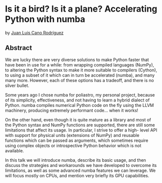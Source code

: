 # Is it a bird? Is it a plane? Accelerating Python with numba

by [Juan Luis Cano Rodríguez](https://www.linkedin.com/in/juanluiscanor/)

## Abstract

We are lucky there are very diverse solutions to make Python faster that have
been in use for a while: from wrapping compiled languages (NumPy), to altering
the Python syntax to make it more suitable to compilers (Cython), to using a
subset of it which can in turn be accelerated (numba), and many many more.
However, each of these options has a tradeoff, and there is no silver bullet.

Some years ago I chose numba for poliastro, my personal project, because of its
simplicity, effectiveness, and not having to learn a hybrid dialect of Python.
numba compiles numerical Python code on the fly using the LLVM machinery,
producing extremely performant code... when it works!

On the other hand, even though it is quite mature as a library and most of the
Python syntax and NumPy functions are supported, there are still some
limitations that affect its usage. In particular, I strive to offer a high-
level API with support for physical units (extensions of NumPy) and reusable
functions which can be passed as arguments, which sometimes require using
complex objects or introspective Python behavior which is not available.

In this talk we will introduce numba, describe its basic usage, and then
discuss the strategies and workarounds we have developed to overcome its
limitations, as well as some advanced numba features we can leverage. We will
focus mostly on CPUs, and mention very briefly its GPU capabilities.
